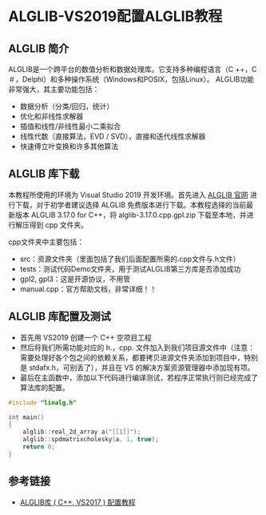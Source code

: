 # ALGLIB-VS2019配置ALGLIB教程

## ALGLIB 简介
ALGLIB是一个跨平台的数值分析和数据处理库。它支持多种编程语言（C ++，C＃，Delphi）和多种操作系统（Windows和POSIX，包括Linux）。
ALGLIB功能非常强大，其主要功能包括：
- 数据分析（分类/回归，统计）
- 优化和非线性求解器
- 插值和线性/非线性最小二乘拟合
- 线性代数（直接算法，EVD / SVD），直接和迭代线性求解器
- 快速傅立叶变换和许多其他算法

## ALGLIB 库下载
本教程所使用的环境为 Visual Studio 2019 开发环境。首先进入 [ALGLIB 官网](http://www.alglib.net/) 进行下载，对于初学者建议选择 ALGLIB 免费版本进行下载。本教程选择的当前最新版本 ALGLIB 3.17.0 for C++，将 alglib-3.17.0.cpp.gpl.zip 下载至本地，并进行解压得到 cpp 文件夹。

cpp文件夹中主要包括：
- src：资源文件夹（里面包括了我们后面配置所需的.cpp文件与.h文件）
- tests：测试代码Demo文件夹，用于测试ALGLIB第三方库是否添加成功
- gpl2, gpl3：这是开源协议，不用管
- manual.cpp：官方帮助文档，非常详细！！

## ALGLIB 库配置及测试
- 首先用 VS2019 创建一个 C++ 空项目工程
- 然后将我们所需功能对应的 h.，cpp. 文件加入到我们项目源文件中（注意：需要处理好各个包之间的依赖关系，都要拷贝进源文件夹添加到项目中，特别是 stdafx.h，可别丢了），并且在 VS 的解决方案资源管理器中添加现有项。
- 最后在主函数中，添加以下代码进行编译测试，若程序正常执行则已经完成了算法库的配置。
```cpp
#include "linalg.h"

int main()
{
    alglib::real_2d_array a("[[1]]");
    alglib::spdmatrixcholesky(a, 1, true);
    return 0;
}
```

## 参考链接
* [ALGLIB库 ( C++, VS2017 ) 配置教程](https://www.jianshu.com/p/d681f8bf3408)
